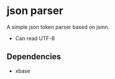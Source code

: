 # json parser

A simple json token parser based on jsmn.

- Can read UTF-8

## Dependencies

- xbase
